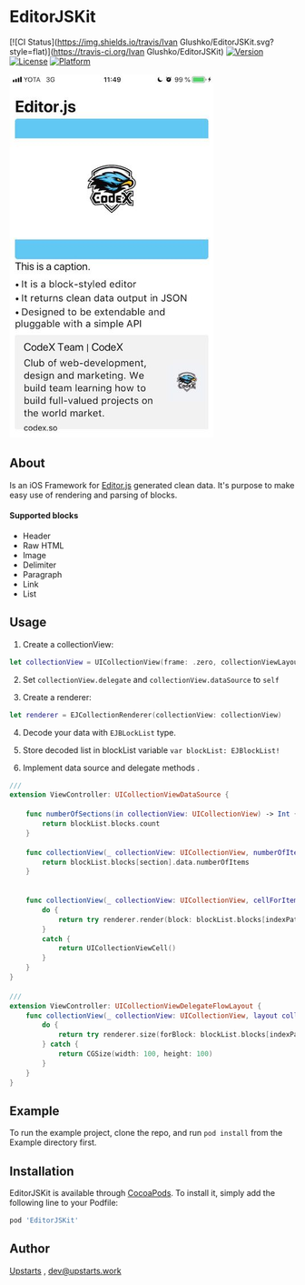 
# EditorJSKit
[![CI Status](https://img.shields.io/travis/Ivan Glushko/EditorJSKit.svg?style=flat)](https://travis-ci.org/Ivan Glushko/EditorJSKit)
[![Version](https://img.shields.io/cocoapods/v/EditorJSKit.svg?style=flat)](https://cocoapods.org/pods/EditorJSKit)
[![License](https://img.shields.io/cocoapods/l/EditorJSKit.svg?style=flat)](https://cocoapods.org/pods/EditorJSKit)
[![Platform](https://img.shields.io/cocoapods/p/EditorJSKit.svg?style=flat)](https://cocoapods.org/pods/EditorJSKit)

![screenshot](screenshot.jpg)

## About

Is an iOS Framework for [Editor.js](https://editorjs.io) generated clean data. It's purpose to make easy use of rendering and parsing of blocks.

#### Supported blocks
* Header
* Raw HTML
* Image
* Delimiter
* Paragraph
* Link
* List


## Usage
1. Create a collectionView:
``` swift
let collectionView = UICollectionView(frame: .zero, collectionViewLayout: UICollectionViewFlowLayout())
```

2. Set `collectionView.delegate` and `collectionView.dataSource` to `self`

3. Create a renderer:
``` swift
let renderer = EJCollectionRenderer(collectionView: collectionView)
```

4. Decode your data with `EJBLockList` type. 

5. Store decoded list in blockList variable `var blockList: EJBlockList!`

6. Implement data source and delegate methods .
``` swift
///
extension ViewController: UICollectionViewDataSource {
    
    func numberOfSections(in collectionView: UICollectionView) -> Int {
        return blockList.blocks.count
    }
    
    func collectionView(_ collectionView: UICollectionView, numberOfItemsInSection section: Int) -> Int {
        return blockList.blocks[section].data.numberOfItems
    }
    
    
    func collectionView(_ collectionView: UICollectionView, cellForItemAt indexPath: IndexPath) -> UICollectionViewCell {
        do {
            return try renderer.render(block: blockList.blocks[indexPath.section], itemIndexPath: indexPath)
        }
        catch {
            return UICollectionViewCell()
        }
    }
}

///
extension ViewController: UICollectionViewDelegateFlowLayout {
    func collectionView(_ collectionView: UICollectionView, layout collectionViewLayout: UICollectionViewLayout, sizeForItemAt indexPath: IndexPath) -> CGSize {
        do {
            return try renderer.size(forBlock: blockList.blocks[indexPath.section], itemIndexPath: indexPath, style: nil, superviewSize: collectionView.frame.size)
        } catch {
            return CGSize(width: 100, height: 100)
        }
    }
}
```




## Example

To run the example project, clone the repo, and run `pod install` from the Example directory first.

## Installation

EditorJSKit is available through [CocoaPods](https://cocoapods.org). To install
it, simply add the following line to your Podfile:

```ruby
pod 'EditorJSKit'
```

## Author

[Upstarts](https://upstarts.work) , dev@upstarts.work

